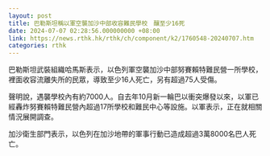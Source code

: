 ```yaml
---
layout: post
title: 巴勒斯坦稱以軍空襲加沙中部收容難民學校　釀至少16死
date: 2024-07-07 02:28:56.000000000 +08:00
link: https://news.rthk.hk/rthk/ch/component/k2/1760548-20240707.htm
categories: rthk
---
```


巴勒斯坦武裝組織哈馬斯表示，以色列軍空襲加沙中部努賽賴特難民營一所學校，裡面收容流離失所的民眾，導致至少16人死亡，另有超過75人受傷。

聲明說，遇襲學校內有約7000人。自去年10月新一輪巴以衝突爆發以來，以軍已經轟炸努賽賴特難民營內超過17所學校和難民中心等設施。以軍表示，正在就相關情況展開調查。

加沙衛生部門表示，以色列在加沙地帶的軍事行動已造成超過3萬8000名巴人死亡。
